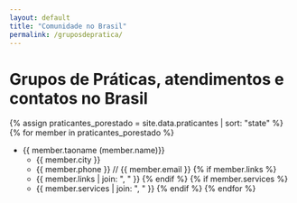 ```yaml
---
layout: default
title: "Comunidade no Brasil"
permalink: /gruposdepratica/
---
```


# Grupos de Práticas, atendimentos e contatos no Brasil

{% assign praticantes_porestado = site.data.praticantes | sort: "state" %}
{% for member in praticantes_porestado %}
- {{ member.taoname (member.name)}}
  - {{ member.city }}
  - {{ member.phone }} // {{ member.email }}
{% if member.links %}
  - {{ member.links | join: ", " }}
{% endif %}
{% if member.services %}
  - {{ member.services | join: ", " }}
{% endif %}
{% endfor %}
